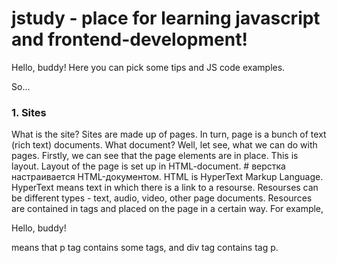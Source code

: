# jstudy - place for learning javascript and frontend-development!

Hello, buddy!
Here you can pick some tips and JS code examples.

So...

### 1. Sites

What is the site? Sites are made up of pages. In turn, page is a bunch of text (rich text) documents.
What document? Well, let see, what we can do with pages.
Firstly, we can see that the page elements are in place. This is layout. 
Layout of the page is set up in HTML-document. # верстка настраивается HTML-документом.
HTML is HyperText Markup Language. HyperText means text in which there is a link to a resourse.
Resourses can be different types - text, audio, video, other page documents.
Resources are contained in tags and placed on the page in a certain way.
For example, <div>
                <p>Hello, buddy!</p>
             </div> means that p tag contains some tags, and div tag contains tag p.
